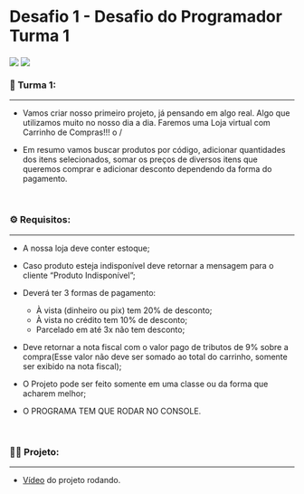 # Desafio 1 - Desafio do Programador Turma 1

<img align="center" src="https://github.com/Feruaro/Pan-Academy-Desafio-1/blob/main/Imagem/logo_pan.jpg"/>

<img align="center" src="https://github.com/Feruaro/Pan-Academy-Desafio-1/blob/main/Imagem/logo_gama.jpg"/>

### 🚀 Turma 1:

-------------

* Vamos criar nosso primeiro projeto, já pensando em algo real. Algo que utilizamos muito no nosso dia a dia. Faremos uma Loja virtual com Carrinho de Compras!!! o /

* Em resumo vamos buscar produtos por código, adicionar quantidades dos itens selecionados, somar os preços de diversos itens que queremos comprar e adicionar desconto dependendo da forma do pagamento.

  ​

### ⚙️ Requisitos:

-----------

* A nossa loja deve conter estoque;


* Caso produto esteja indisponível deve retornar a mensagem para o cliente “Produto Indisponível”;

* Deverá ter 3 formas de pagamento: 

  * À vista (dinheiro ou pix) tem 20% de desconto;
  * À vista no crédito tem 10% de desconto;
  * Parcelado em até 3x não tem desconto;

* Deve retornar a nota fiscal com o valor pago de tributos de 9% sobre a compra(Esse valor não deve ser somado ao total do carrinho, somente ser exibido na nota fiscal);

* O Projeto pode ser feito somente em uma classe ou da forma que acharem melhor;

* O PROGRAMA TEM QUE RODAR NO CONSOLE.

  ​

### 👩‍💻 Projeto:

---------

* [Vídeo](https://www.linkedin.com/posts/fernanda-ruaro_opanehtech-java-developer-activity-6860009064454213632-ih6a) do projeto rodando.

